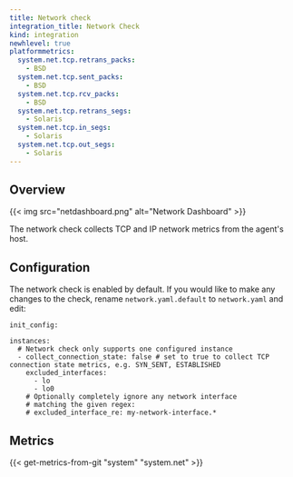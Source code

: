 ```yaml
---
title: Network check
integration_title: Network Check
kind: integration
newhlevel: true
platformmetrics:
  system.net.tcp.retrans_packs:
    - BSD
  system.net.tcp.sent_packs:
    - BSD
  system.net.tcp.rcv_packs:
    - BSD
  system.net.tcp.retrans_segs:
    - Solaris
  system.net.tcp.in_segs:
    - Solaris
  system.net.tcp.out_segs:
    - Solaris
---
```

## Overview

{{< img src="netdashboard.png" alt="Network Dashboard" >}}

The network check collects TCP and IP network metrics from the agent's host.


## Configuration

The network check is enabled by default. If you would like to make any changes to the check, rename `network.yaml.default` to `network.yaml` and edit:

    init_config:

    instances:
      # Network check only supports one configured instance
      - collect_connection_state: false # set to true to collect TCP connection state metrics, e.g. SYN_SENT, ESTABLISHED
        excluded_interfaces:
          - lo
          - lo0
        # Optionally completely ignore any network interface
        # matching the given regex:
        # excluded_interface_re: my-network-interface.*

## Metrics

{{< get-metrics-from-git "system" "system.net" >}}